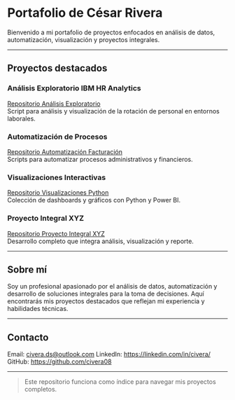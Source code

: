 # Portafolio de César Rivera

Bienvenido a mi portafolio de proyectos enfocados en análisis de datos, automatización, visualización y proyectos integrales.

---

## Proyectos destacados

### Análisis Exploratorio IBM HR Analytics
[Repositorio Análisis Exploratorio](https://github.com/civera08/hr-attrition-analysis)  
Script para análisis y visualización de la rotación de personal en entornos laborales.

### Automatización de Procesos

[Repositorio Automatización Facturación](https://github.com/civera08/automatizacion-facturacion)  
Scripts para automatizar procesos administrativos y financieros.

### Visualizaciones Interactivas

[Repositorio Visualizaciones Python](https://github.com/civera08/visualizaciones-python)  
Colección de dashboards y gráficos con Python y Power BI.

### Proyecto Integral XYZ

[Repositorio Proyecto Integral XYZ](https://github.com/civera08/proyecto-integral-xyz)  
Desarrollo completo que integra análisis, visualización y reporte.

---

## Sobre mí

Soy un profesional apasionado por el análisis de datos, automatización y desarrollo de soluciones integrales para la toma de decisiones. Aquí encontrarás mis proyectos destacados que reflejan mi experiencia y habilidades técnicas.

---

## Contacto

Email: civera.ds@outlook.com
LinkedIn: https://linkedin.com/in/civera/
GitHub: https://github.com/civera08

---

> Este repositorio funciona como índice para navegar mis proyectos completos.
